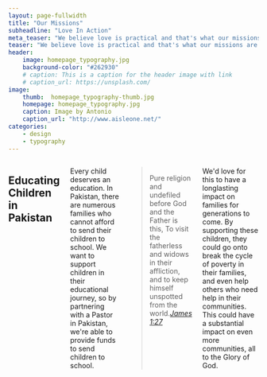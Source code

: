 ```yaml
---
layout: page-fullwidth
title: "Our Missions"
subheadline: "Love In Action"
meta_teaser: "We believe love is practical and that's what our missions are. This is a mission many people can be a part of."
teaser: "We believe love is practical and that's what our missions are. This is a mission many people can be a part of."
header:
    image: homepage_typography.jpg
    background-color: "#262930"
    # caption: This is a caption for the header image with link
    # caption_url: https://unsplash.com/
image:
    thumb:  homepage_typography-thumb.jpg
    homepage: homepage_typography.jpg
    caption: Image by Antonio
    caption_url: "http://www.aisleone.net/"
categories:
    - design
    - typography
---
```

<!--more-->

<div class="row">

<div class="medium-8 medium-pull-4 columns" markdown="1">

## Educating Children in Pakistan

Every child deserves an education. In Pakistan, there are numerous families who cannot afford to send their children to school. We want to support children in their educational journey, so by partnering with a Pastor in Pakistan, we're able to provide funds to send children to school. 

> <span class="teaser">Pure religion and undefiled before God and the Father is this, To visit the fatherless and widows in their affliction, and to keep himself unspotted from the world.</span><cite>[James 1:27][1]</cite>

We'd love for this to have a longlasting impact on families for generations to come. By supporting these children, they could go onto break the cycle of poverty in their families, and even help others who need help in their communities. This could have a substantial impact on even more communities, all to the Glory of God.

 [1]: https://biblehub.com/commentaries/james/1-27.htm


</div><!-- /.medium-8.columns -->
</div><!-- /.row -->


